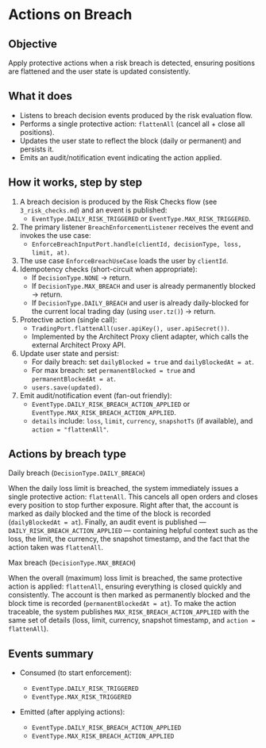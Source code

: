 # Actions on Breach

## Objective

Apply protective actions when a risk breach is detected, ensuring positions are flattened and the user state is updated consistently.

## What it does

- Listens to breach decision events produced by the risk evaluation flow.
- Performs a single protective action: `flattenAll` (cancel all + close all positions).
- Updates the user state to reflect the block (daily or permanent) and persists it.
- Emits an audit/notification event indicating the action applied.

## How it works, step by step

1) A breach decision is produced by the Risk Checks flow (see `3_risk_checks.md`) and an event is published:
   - `EventType.DAILY_RISK_TRIGGERED` or `EventType.MAX_RISK_TRIGGERED`.
2) The primary listener `BreachEnforcementListener` receives the event and invokes the use case:
   - `EnforceBreachInputPort.handle(clientId, decisionType, loss, limit, at)`.
3) The use case `EnforceBreachUseCase` loads the user by `clientId`.
4) Idempotency checks (short-circuit when appropriate):
   - If `DecisionType.NONE` → return.
   - If `DecisionType.MAX_BREACH` and user is already permanently blocked → return.
   - If `DecisionType.DAILY_BREACH` and user is already daily-blocked for the current local trading day (using `user.tz()`) → return.
5) Protective action (single call):
   - `TradingPort.flattenAll(user.apiKey(), user.apiSecret())`.
   - Implemented by the Architect Proxy client adapter, which calls the external Architect Proxy API.
6) Update user state and persist:
   - For daily breach: set `dailyBlocked = true` and `dailyBlockedAt = at`.
   - For max breach: set `permanentBlocked = true` and `permanentBlockedAt = at`.
   - `users.save(updated)`.
7) Emit audit/notification event (fan-out friendly):
   - `EventType.DAILY_RISK_BREACH_ACTION_APPLIED` or `EventType.MAX_RISK_BREACH_ACTION_APPLIED`.
   - `details` include: `loss`, `limit`, `currency`, `snapshotTs` (if available), and `action = "flattenAll"`.

## Actions by breach type

Daily breach (`DecisionType.DAILY_BREACH`)

When the daily loss limit is breached, the system immediately issues a single protective action: `flattenAll`.
This cancels all open orders and closes every position to stop further exposure. 
Right after that, the account is marked as daily blocked and the time of the block is recorded (`dailyBlockedAt = at`).
Finally, an audit event is published — `DAILY_RISK_BREACH_ACTION_APPLIED` — containing helpful context such as the loss, the limit,
the currency, the snapshot timestamp, and the fact that the action taken was `flattenAll`.

Max breach (`DecisionType.MAX_BREACH`)

When the overall (maximum) loss limit is breached, the same protective action is applied: `flattenAll`, ensuring 
everything is closed quickly and consistently. The account is then marked as permanently blocked and the block time 
is recorded (`permanentBlockedAt = at`). To make the action traceable, the system publishes `MAX_RISK_BREACH_ACTION_APPLIED`
with the same set of details (loss, limit, currency, snapshot timestamp, and `action = flattenAll`).

## Events summary

- Consumed (to start enforcement):
  - `EventType.DAILY_RISK_TRIGGERED`
  - `EventType.MAX_RISK_TRIGGERED`

- Emitted (after applying actions):
  - `EventType.DAILY_RISK_BREACH_ACTION_APPLIED`
  - `EventType.MAX_RISK_BREACH_ACTION_APPLIED`

